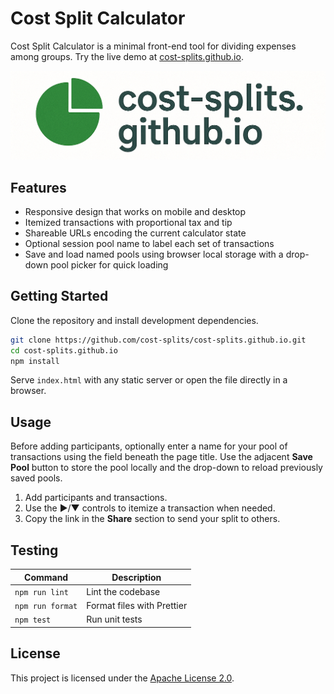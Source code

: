 # Cost Split Calculator

Cost Split Calculator is a minimal front-end tool for dividing expenses among
groups. Try the live demo at
[cost-splits.github.io](https://cost-splits.github.io).

![Cost Split Calculator screenshot](assets/icon-banner.png)

## Features

- Responsive design that works on mobile and desktop
- Itemized transactions with proportional tax and tip
- Shareable URLs encoding the current calculator state
- Optional session pool name to label each set of transactions
- Save and load named pools using browser local storage with a drop-down pool
  picker for quick loading

## Getting Started

Clone the repository and install development dependencies.

```bash
git clone https://github.com/cost-splits/cost-splits.github.io.git
cd cost-splits.github.io
npm install
```

Serve `index.html` with any static server or open the file directly in a
browser.

## Usage

Before adding participants, optionally enter a name for your pool of
transactions using the field beneath the page title. Use the adjacent **Save
Pool** button to store the pool locally and the drop-down to reload previously
saved pools.

1. Add participants and transactions.
2. Use the ▶/▼ controls to itemize a transaction when needed.
3. Copy the link in the **Share** section to send your split to others.

## Testing

| Command          | Description                |
| ---------------- | -------------------------- |
| `npm run lint`   | Lint the codebase          |
| `npm run format` | Format files with Prettier |
| `npm test`       | Run unit tests             |

## License

This project is licensed under the [Apache License 2.0](LICENSE).
